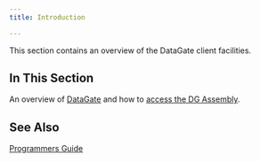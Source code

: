 ```yaml
---
title: Introduction

---
```


This section contains an overview of the DataGate client facilities.
## In This Section


An overview of [DataGate](datagate-component-suite-overview.html) and how to [access the DG Assembly](accessing_the-dcs-assembly.html).

## See Also

[Programmers Guide](programmers-guide-main.html)

